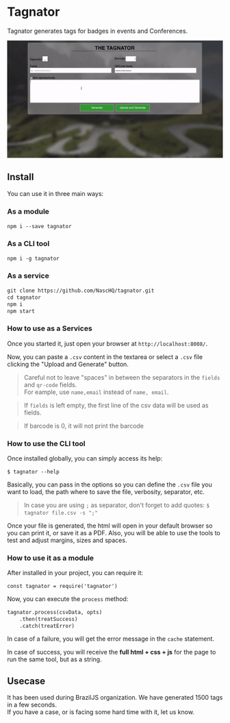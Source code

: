 # Tagnator

Tagnator generates tags for badges in events and Conferences.

![Example of tagnator usave](https://raw.githubusercontent.com/NascHQ/tagnator/master/example.gif)

## Install

You can use it in three main ways:

### As a module

```
npm i --save tagnator
```

### As a CLI tool

```
npm i -g tagnator
```

### As a service

```
git clone https://github.com/NascHQ/tagnator.git
cd tagnator
npm i
npm start
```

### How to use as a Services

Once you started it, just open your browser at
`http://localhost:8008/`.

Now, you can paste a `.csv` content in the textarea or select a `.csv` file clicking the "Upload and Generate" button.

> Careful not to leave "spaces" in between the separators in the `fields` and `qr-code` fields.  
> For eample, use `name,email` instead of `name, email`.

> If `fields` is left empty, the first line of the csv data will be used as fields.

> If barcode is 0, it will not print the barcode

### How to use the CLI tool

Once installed globally, you can simply access its help:

```
$ tagnator --help
```

Basically, you can pass in the options so you can define the `.csv` file you want to load, the path where to save the file, verbosity, separator, etc.

> In case you are using `;` as separator, don't forget to add quotes: `$ tagnator file.csv -s ";"`

Once your file is generated, the html will open in your default browser so you can print it, or save it as a PDF. Also, you will be able to use the tools to test and adjust margins, sizes and spaces.

### How to use it as a module

After installed in your project, you can require it:

```
const tagnator = require('tagnator')
```

Now, you can execute the `process` method:

```
tagnator.process(csvData, opts)
    .then(treatSuccess)
    .catch(treatError)
```

In case of a failure, you will get the error message in the `cache` statement.

In case of success, you will receive the **full html + css + js** for the page to run the same tool, but as a string.

## Usecase

It has been used during BrazilJS organization. We have generated 1500 tags in a few seconds.  
If you have a case, or is facing some hard time with it, let us know.
